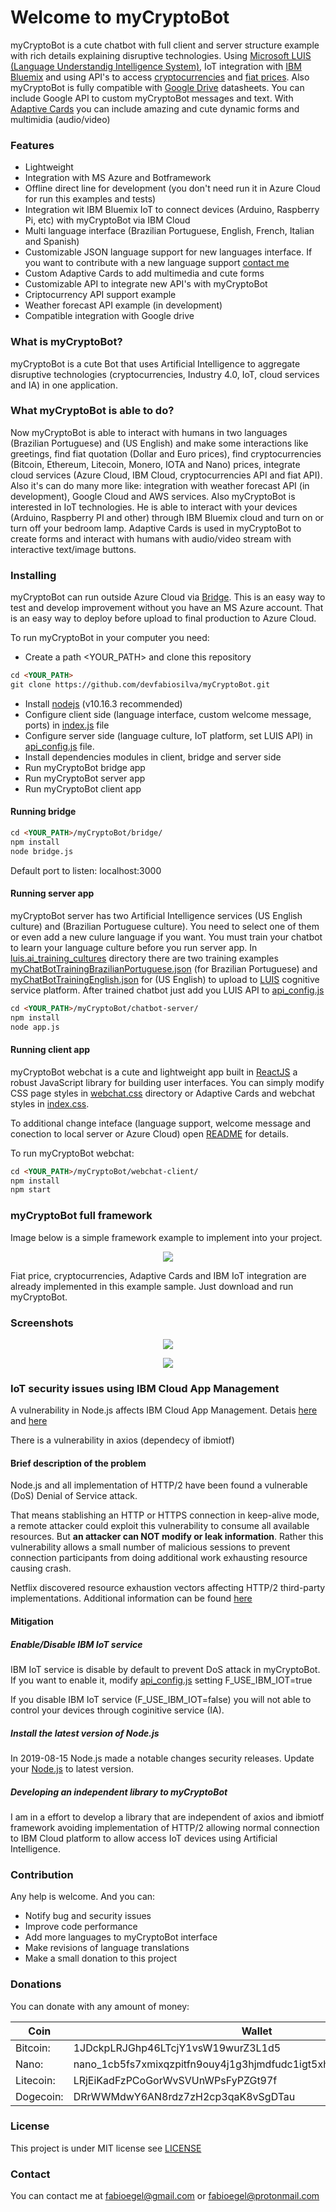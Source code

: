 # Welcome to myCryptoBot

myCryptoBot is a cute chatbot with full client and server structure example with rich details explaining disruptive technologies. Using [Microsoft LUIS (Language Understandig Intelligence System)](https://www.luis.ai/home), IoT integration with [IBM Bluemix](https://www.ibm.com/cloud/info/fast-cloud-servers) and using API's to access [cryptocurrencies](https://coinmarketcap.com) and [fiat prices](https://apilayer.com). Also myCryptoBot is fully compatible with [Google Drive](https://about.google/intl/drive/) datasheets. You can include Google API to custom myCryptoBot messages and text. With [Adaptive Cards](https://adaptivecards.io) you can include amazing and cute dynamic forms and multimidia (audio/video)

### Features

- Lightweight
- Integration with MS Azure and Botframework
- Offline direct line for development (you don't need run it in Azure Cloud for run this examples and tests)
- Integration wit IBM Bluemix IoT to connect devices (Arduino, Raspberry Pi, etc) with myCryptoBot via IBM Cloud
- Multi language interface (Brazilian Portuguese, English, French, Italian and Spanish)
- Customizable JSON language support for new languages interface. If you want to contribute with a new language support [contact me](mailto:fabioegel@gmail.com)
- Custom Adaptive Cards to add multimedia and cute forms
- Customizable API to integrate new API's with myCryptoBot
- Criptocurrency API support example
- Weather forecast API example (in development)
- Compatible integration with Google drive

### What is myCryptoBot?

myCryptoBot is a cute Bot that uses Artificial Intelligence to aggregate disruptive technologies (cryptocurrencies, Industry 4.0, IoT, cloud services and IA) in one application.

### What myCryptoBot is able to do?

Now myCryptoBot is able to interact with humans in two languages (Brazilian Portuguese) and (US English) and make some interactions like greetings, find fiat quotation (Dollar and Euro prices), find cryptocurrencies (Bitcoin, Ethereum, Litecoin, Monero, IOTA and Nano) prices, integrate cloud services (Azure Cloud, IBM Cloud, cryptocurrencies API and fiat API). Also it's can do many more like: integration with weather forecast API (in development), Google Cloud and AWS services. Also myCryptoBot is interested in IoT technologies. He is able to interact with your devices (Arduino, Raspberry PI and other) through IBM Bluemix cloud and turn on or turn off your bedroom lamp. Adaptive Cards is used in myCryptoBot to create forms and interact with humans with audio/video stream with interactive text/image buttons.

### Installing

myCryptoBot can run outside Azure Cloud via [Bridge](/bridge/). This is an easy way to test and develop improvement without you have an MS Azure account. That is an easy way to deploy before upload to final production to Azure Cloud.

To run myCryptoBot in your computer you need:

- Create a path <YOUR_PATH> and clone this repository
```markdown
cd <YOUR_PATH>
git clone https://github.com/devfabiosilva/myCryptoBot.git
```
- Install [nodejs](https://nodejs.org/en/) (v10.16.3 recommended)
- Configure client side (language interface, custom welcome message, ports) in [index.js](webchat-client/src/index.js) file
- Configure server side (language culture, IoT platform, set LUIS API) in [api_config.js](chatbot-server/api_config.js) file.
- Install dependencies modules in client, bridge and server side
- Run myCryptoBot bridge app
- Run myCryptoBot server app
- Run myCryptoBot client app

#### Running bridge

```markdown
cd <YOUR_PATH>/myCryptoBot/bridge/
npm install
node bridge.js
```
Default port to listen: localhost:3000

#### Running server app

myCryptoBot server has two Artificial Intelligence services (US English culture) and (Brazilian Portuguese culture). You need to select one of them or even add a new culure language if you want. You must train your chatbot to learn your language culture before you run server app. In [luis.ai_training_cultures](/luis.ai_training_cultures) directory there are two training examples [myChatBotTrainingBrazilianPortuguese.json](/myCryptoBot/luis.ai_training_cultures/myChatBotTrainingBrazilianPortuguese.json) (for Brazilian Portuguese) and [myChatBotTrainingEnglish.json](/luis.ai_training_cultures/myChatBotTrainingEnglish.json) for (US English) to upload to [LUIS](https://www.luis.ai/home) cognitive service platform. After trained chatbot just add you LUIS API to [api_config.js](/chatbot-server/api_config.js)

```markdown
cd <YOUR_PATH>/myCryptoBot/chatbot-server/
npm install
node app.js
```

#### Running client app

myCryptoBot webchat is a cute and lightweight app built in [ReactJS](https://reactjs.org) a robust JavaScript library for building user interfaces. You can simply modify CSS page styles in [webchat.css](/webchat-client/public/styles/webchat.css) directory or Adaptive Cards and webchat styles in [index.css](/webchat-client/src/index.css).

To additional change inteface (language support, welcome message and conection to local server or Azure Cloud) open [README](/webchat-client/README.md) for details.

To run myCryptoBot webchat:

```markdown
cd <YOUR_PATH>/myCryptoBot/webchat-client/
npm install
npm start
```

### myCryptoBot full framework

Image below is a simple framework example to implement into your project.

<p align="center">
  <img src="/docs/images/screenshot16.png">
</p>

Fiat price, cryptocurrencies, Adaptive Cards and IBM IoT integration are already implemented in this example sample. Just download and run myCryptoBot.

### Screenshots

<p align="center">
  <img src="/docs/images/screenshot17.png">
</p>

<p align="center">
  <img src="/docs/images/screenshot18.png">
</p>

### IoT security issues using IBM Cloud App Management

A vulnerability in Node.js affects IBM Cloud App Management. Detais [here](https://nodejs.org/en/blog/vulnerability/november-2018-security-releases/) and [here](https://www.ibm.com/support/pages/security-bulletin-vulnerability-nodejs-affects-ibm-cloud-app-management-v2018)

There is a vulnerability in axios (dependecy of ibmiotf)

#### Brief description of the problem
Node.js and all implementation of HTTP/2 have been found a vulnerable (DoS) Denial of Service attack.

That means stablishing an HTTP or HTTPS connection in keep-alive mode, a remote attacker could exploit this vulnerability to consume all available resources. But **an attacker can NOT modify or leak information**. Rather this vulnerability allows a small number of malicious sessions to prevent connection participants from doing additional work exhausting resource causing crash.

Netflix discovered resource exhaustion vectors affecting HTTP/2 third-party implementations. Additional information can be found [here](https://github.com/Netflix/security-bulletins/blob/master/advisories/third-party/2019-002.md)

#### Mitigation

##### Enable/Disable IBM IoT service

IBM IoT service is disable by default to prevent DoS attack in myCryptoBot. If you want to enable it, modify [api_config.js](/chatbot-server/api_config.js) setting F_USE_IBM_IOT=true

If you disable IBM IoT service (F_USE_IBM_IOT=false) you will not able to control your devices through coginitive service (IA).

##### Install the latest version of Node.js

In 2019-08-15 Node.js made a notable changes security releases. Update your [Node.js](https://nodejs.org/en/) to latest version.

##### Developing an independent library to myCryptoBot

I am in a effort to develop a library that are independent of axios and ibmiotf framework avoiding implementation of HTTP/2 allowing normal connection to IBM Cloud platform to allow access IoT devices using Artificial Intelligence.

### Contribution

Any help is welcome. And you can:

- Notify bug and security issues
- Improve code performance
- Add more languages to myCryptoBot interface
- Make revisions of language translations
- Make a small donation to this project

### Donations

You can donate with any amount of money:

Coin | Wallet
---- | ------
Bitcoin:   | 1JDckpLRJGhp46LTcjY1vsW19wurZ3L1d5
Nano:      | nano_1cb5fs7xmixqzpitfn9ouy4j1g3hjmdfudc1igt5xhwwps7qdku5htqxmznb
Litecoin:  | LRjEiKadFzPCoGorWvSVUnWPsFyPZGt97f
Dogecoin:  | DRrWWMdwY6AN8rdz7zH2cp3qaK8vSgDTau

### License

This project is under MIT license see [LICENSE](/LICENSE)

### Contact

You can contact me at [fabioegel@gmail.com](mailto:fabioegel@gmail.com) or [fabioegel@protonmail.com](mailto:fabioegel@protonmail.com)

